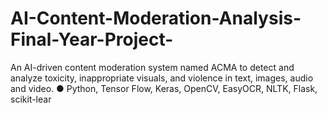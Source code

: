 # AI-Content-Moderation-Analysis-Final-Year-Project-
An AI-driven content moderation system named ACMA to detect and analyze toxicity, inappropriate visuals, and violence in text, images, audio and video. ● Python, Tensor Flow, Keras, OpenCV, EasyOCR, NLTK, Flask, scikit-lear
